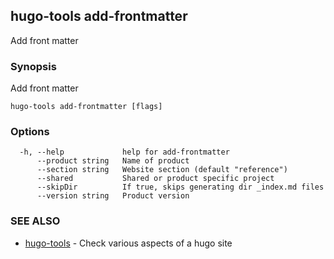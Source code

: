 ## hugo-tools add-frontmatter

Add front matter

### Synopsis

Add front matter

```
hugo-tools add-frontmatter [flags]
```

### Options

```
  -h, --help             help for add-frontmatter
      --product string   Name of product
      --section string   Website section (default "reference")
      --shared           Shared or product specific project
      --skipDir          If true, skips generating dir _index.md files
      --version string   Product version
```

### SEE ALSO

* [hugo-tools](hugo-tools.md)	 - Check various aspects of a hugo site


